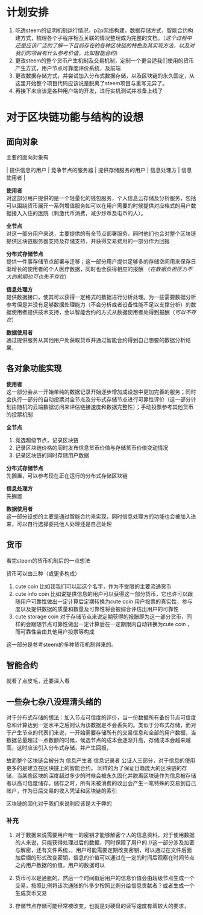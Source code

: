 # 计划安排
1. 吃透steem的证明机制运行情况，p2p网络构建，数据存储方式，智能合约构建方式，梳理各个子程序相互关联的情况整理成为完整的文档。（*这个过程中还是应该广泛的了解一下目前存在的各种区块链的特色及其实现方法，以及对我们的项目有什么参考价值，比如智能合约*）
2. 更改steem的整个货币产生机制及交易机制，定制一个更合适我们使用的货币产生方式，用户节点可靠度评价系统，及前端
3. 更改数据存储方式，并尝试加入分布式数据存储，以及区块链的永久固定，从这里开始整个项目代码应该说是脱离了steem项目与重写无异了。
4. 再接下来应该是各种用户端的开发，进行实机测试并准备上线了


# 对于区块链功能与结构的设想

## 面向对象
主要的面向对象有    

| 提供信息的用户 | 竞争节点的服务器 | 提供存储服务的用户 | 信息处理方 | 信息使用者 |

**使用者**  
对这部分用户提供的是一个轻量化的钱包服务，个人信息云存储及分析服务，包括可以围绕货币展开一系列增值服务如可以在用户需要的时候提供对应格式的用户数据接入入住的医院（刺激代币消费，减少炒币及屯币的人）。

**全节点**  
对这一部分用户来说，主要提供的有全节点部署服务，同时他们也会对整个区块链提供区块链服务器支持及存储支持，并获得交易费用的一部分作为回报

**分布式存储节点**  
提供一件事存储节点部署与迁移；这一部分用户提供足够多的存储空间用来保存日渐增长的使用者的个人医疗数据，同时也会获得相应的报酬  （*在数据负担压力不大的前期也可也先不存在*）

**信息处理方**  
提供数据接口，使其可以获得一定格式的数据进行分析处理。为一些需要数据分析参考但是并没有足够数据处理能力（不会分析或者设备性能不足以支撑分析）的数据使用者提供技术支持，会以智能合约的方式从数据使用者处得到报酬（*可以不存在*）

**数据使用者**  
通过提供服务从其他用户处获取货币并通过智能合约得到自己想要的数据分析结果，

## 各对象功能实现

**使用者**  
这一部分会从一开始单纯的数据记录开始逐步增加成设想中更加完善的服务；同时会执行一部分的自动投票对全节点及分布式存储节点进行可靠性评价（这一部分计划由随机的云端数据访问来评估链接速度和数据完整性）；手动投票参考其他货币的投票机制

**全节点**  
1. 竞选超级节点，记录区块链
2. 记录区块链价格的同时发布信息货币价值与存储货币价值变动情况
3. 记录区块链的同时存储用户数据

**分布式存储节点**  
先搁置，可以参考现在正在运行的分布式存储区块链

**信息处理方**  
先搁置

**数据使用者**  
这一部分设想的主要是通过智能合约来实现，同时信息处理方的功能也会被加入进来，可以自行选择委托他人处理还是自己处理

## 货币
看完steem的货币机制后的一点想法

货币可以由三种（或更多构成）

1. cute coin 比如我我们可以起这个名字，作为不受限的主要流通货币
2. cute info coin 比如说提供信息的用户可以获得这一部分货币，它也许可以跟随用户可靠性做出一定计算后定期转换为cute coin 用户投票的真实性，参与度以及提供数据的质量和数量及可靠性将会被综合评估出用户的可靠性
3. cute storage coin 对于存储节点来说定期获得的报酬即为这一部分货币，同样的会跟随节点可靠性做出一定计算后在一定期限内自动转换为cute coin ，而可靠性会由其他用户投票等构成

这一部分是参考steem的多种货币机制得来的。

## 智能合约

就看了点皮毛，还要深入看



## 一些杂七杂八没理清头绪的

对于分布式存储的想法：加入节点可信度的评价，当一份数据所有备份节点可信度总和计算达到一定水平之后则认为该数据是不会丢失的。类似于分布式存储，而对于产生节点的代表们来说，一开始需要存储所有的交易信息和全部的用户数据，当数据总量超过一点数额的时候，候选节点的成本会逐渐升高，存储成本会越来越高，这时应该引入分布式存储，并产生回报，

故而整个区块链会被分为  信息产生者  信息记录者  公证人三部分，对于信息的使用更多的是建立在区块链上的智能合约。 同样的为了保证日趋庞大的区块链的存储，当某些区块的深度超过多少的时候会被永久固化并脱离区块链作为信息被存储者以高可信度储存。储存之时，所有未被消费的收出会产生一笔特殊的交易到自己账户，作为日后交易的收入凭证和区块链的索引

区块链的固化对于我们来说利应该是大于弊的

### 补充

1. 对于数据来说需要用户唯一的密钥才能够解密个人的信息资料，对于使用数据的人来说，只能获得处理过后的数据，同时保障了用户的
//这一部分涉及加密与解密，还有文件系统，，用户可能需要定期改变密钥，可以通过在文件后面加后缀的形式改变密钥，信息的价值可以通过在一定的时间后观察在时间节点之内用户数据的价值，用户的数据可以

2. 货币可以是通胀的，然后一个时间戳后用户的信息价值会由超级节点生成一个交易，按照比例将该次通胀的%多少按照比例分给信息贡献者？或者生成一个生成货币交易

3. 存储节点存储可能经常被改变，也就是对硬盘的读写速度有着较大的要求，


